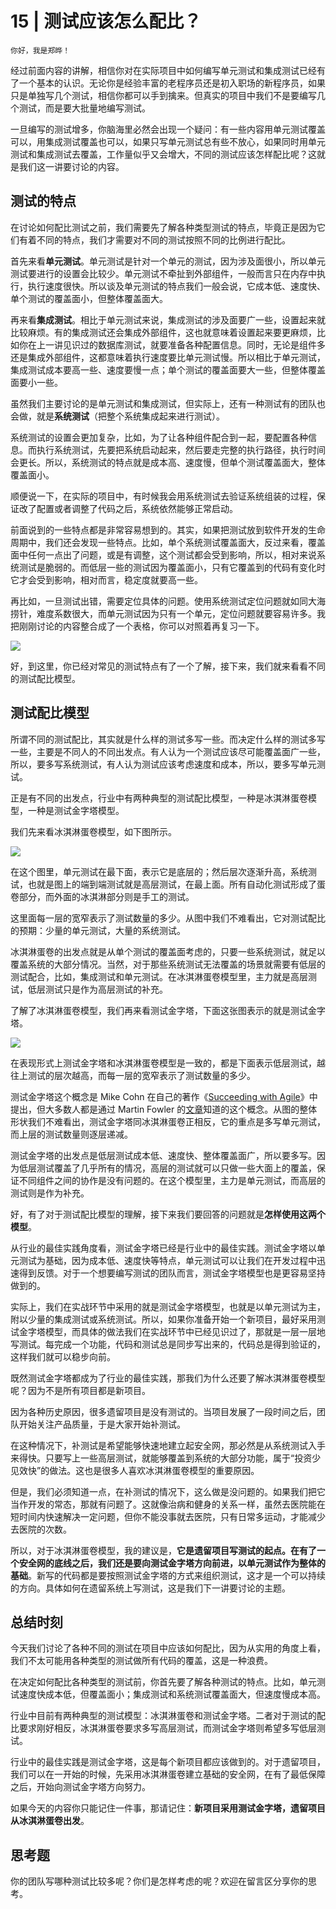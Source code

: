# 15 | 测试应该怎么配比？

    你好，我是郑晔！

经过前面内容的讲解，相信你对在实际项目中如何编写单元测试和集成测试已经有了一个基本的认识。无论你是经验丰富的老程序员还是初入职场的新程序员，如果只是单独写几个测试，相信你都可以手到擒来。但真实的项目中我们不是要编写几个测试，而是要大批量地编写测试。

一旦编写的测试增多，你脑海里必然会出现一个疑问：有一些内容用单元测试覆盖可以，用集成测试覆盖也可以，如果只写单元测试总有些不放心，如果同时用单元测试和集成测试去覆盖，工作量似乎又会增大，不同的测试应该怎样配比呢？这就是我们这一讲要讨论的内容。

## 测试的特点

在讨论如何配比测试之前，我们需要先了解各种类型测试的特点，毕竟正是因为它们有着不同的特点，我们才需要对不同的测试按照不同的比例进行配比。

首先来看**单元测试**。单元测试是针对一个单元的测试，因为涉及面很小，所以单元测试要进行的设置会比较少。单元测试不牵扯到外部组件，一般而言只在内存中执行，执行速度很快。所以谈及单元测试的特点我们一般会说，它成本低、速度快、单个测试的覆盖面小，但整体覆盖面大。

再来看**集成测试**。相比于单元测试来说，集成测试的涉及面要广一些，设置起来就比较麻烦。有的集成测试还会集成外部组件，这也就意味着设置起来要更麻烦，比如你在上一讲见识过的数据库测试，就要准备各种配置信息。同时，无论是组件多还是集成外部组件，这都意味着执行速度要比单元测试慢。所以相比于单元测试，集成测试成本要高一些、速度要慢一点；单个测试的覆盖面要大一些，但整体覆盖面要小一些。

虽然我们主要讨论的是单元测试和集成测试，但实际上，还有一种测试有的团队也会做，就是**系统测试**（把整个系统集成起来进行测试）。

系统测试的设置会更加复杂，比如，为了让各种组件配合到一起，要配置各种信息。而执行系统测试，先要把系统启动起来，然后要走完整的执行路径，执行时间会更长。所以，系统测试的特点就是成本高、速度慢，但单个测试覆盖面大，整体覆盖面小。

顺便说一下，在实际的项目中，有时候我会用系统测试去验证系统组装的过程，保证改了配置或者调整了代码之后，系统依然能够正常启动。

前面说到的一些特点都是非常容易想到的。其实，如果把测试放到软件开发的生命周期中，我们还会发现一些特点。比如，单个系统测试覆盖面大，反过来看，覆盖面中任何一点出了问题，或是有调整，这个测试都会受到影响，所以，相对来说系统测试是脆弱的。而低层一些的测试因为覆盖面小，只有它覆盖到的代码有变化时它才会受到影响，相对而言，稳定度就要高一些。

再比如，一旦测试出错，需要定位具体的问题。使用系统测试定位问题就如同大海捞针，难度系数很大，而单元测试因为只有一个单元，定位问题就要容易许多。我把刚刚讨论的内容整合成了一个表格，你可以对照着再复习一下。

![](https://static001.geekbang.org/resource/image/6a/11/6ae19b91c63bb20ae0b16d5f0db3d411.jpg?wh=1948x641)

好，到这里，你已经对常见的测试特点有了一个了解，接下来，我们就来看看不同的测试配比模型。

## 测试配比模型

所谓不同的测试配比，其实就是什么样的测试多写一些。而决定什么样的测试多写一些，主要是不同人的不同出发点。有人认为一个测试应该尽可能覆盖面广一些，所以，要多写系统测试，有人认为测试应该考虑速度和成本，所以，要多写单元测试。

正是有不同的出发点，行业中有两种典型的测试配比模型，一种是冰淇淋蛋卷模型，一种是测试金字塔模型。

我们先来看冰淇淋蛋卷模型，如下图所示。

![](https://static001.geekbang.org/resource/image/d8/a1/d869yy1b05c1dc626a928ca63ed2c6a1.jpg?wh=4055x2342)

在这个图里，单元测试在最下面，表示它是底层的；然后层次逐渐升高，系统测试，也就是图上的端到端测试就是高层测试，在最上面。所有自动化测试形成了蛋卷部分，而外面的冰淇淋部分则是手工的测试。

这里面每一层的宽窄表示了测试数量的多少。从图中我们不难看出，它对测试配比的预期：少量的单元测试，大量的系统测试。

冰淇淋蛋卷的出发点就是从单个测试的覆盖面考虑的，只要一些系统测试，就足以覆盖系统的大部分情况。当然，对于那些系统测试无法覆盖的场景就需要有低层的测试配合，比如，集成测试和单元测试。在冰淇淋蛋卷模型里，主力就是高层测试，低层测试只是作为高层测试的补充。

了解了冰淇淋蛋卷模型，我们再来看测试金字塔，下面这张图表示的就是测试金字塔。

![](https://static001.geekbang.org/resource/image/5d/79/5d0b1895d6b9c61ea875d2a8e951a979.jpg?wh=4266x2082)

在表现形式上测试金字塔和冰淇淋蛋卷模型是一致的，都是下面表示低层测试，越往上测试的层次越高，而每一层的宽窄表示了测试数量的多少。

测试金字塔这个概念是 Mike Cohn 在自己的著作《[Succeeding with Agile](https://book.douban.com/subject/5334585/)》中提出，但大多数人都是通过 Martin Fowler 的[文章](https://martinfowler.com/bliki/TestPyramid.html)知道的这个概念。从图的整体形状我们不难看出，测试金字塔同冰淇淋蛋卷正相反，它的重点是多写单元测试，而上层的测试数量则逐层递减。

测试金字塔的出发点是低层测试成本低、速度快、整体覆盖面广，所以要多写。因为低层测试覆盖了几乎所有的情况，高层的测试就可以只做一些大面上的覆盖，保证不同组件之间的协作是没有问题的。在这个模型里，主力是单元测试，而高层的测试则是作为补充。

好，有了对于测试配比模型的理解，接下来我们要回答的问题就是**怎样使用这两个模型**。

从行业的最佳实践角度看，测试金字塔已经是行业中的最佳实践。测试金字塔以单元测试为基础，因为成本低、速度快等特点，单元测试可以让我们在开发过程中迅速得到反馈。对于一个想要编写测试的团队而言，测试金字塔模型也是更容易坚持做到的。

实际上，我们在实战环节中采用的就是测试金字塔模型，也就是以单元测试为主，附以少量的集成测试或系统测试。所以，如果你准备开始一个新项目，最好采用测试金字塔模型，而具体的做法我们在实战环节中已经见识过了，那就是一层一层地写测试。每完成一个功能，代码和测试总是同步写出来的，代码总是得到验证的，这样我们就可以稳步向前。

既然测试金字塔都成为了行业的最佳实践，那我们为什么还要了解冰淇淋蛋卷模型呢？因为不是所有项目都是新项目。

因为各种历史原因，很多遗留项目是没有测试的。当项目发展了一段时间之后，团队开始关注产品质量，于是大家开始补测试。

在这种情况下，补测试是希望能够快速地建立起安全网，那必然是从系统测试入手来得快。只要写上一些高层测试，就能够覆盖到系统的大部分功能，属于“投资少见效快”的做法。这也是很多人喜欢冰淇淋蛋卷模型的重要原因。

但是，我们必须知道一点，在补测试的情况下，这么做是没问题的。如果我们把它当作开发的常态，那就有问题了。这就像治病和健身的关系一样，虽然去医院能在短时间内快速解决一定问题，但你不能没事就去医院，只有日常多运动，才能减少去医院的次数。

所以，对于冰淇淋蛋卷模型，我的建议是，**它是遗留项目写测试的起点。在有了一个安全网的底线之后，我们还是要向测试金字塔方向前进，以单元测试作为整体的基础**。新写的代码都是要按照测试金字塔的方式来组织测试，这才是一个可以持续的方向。具体如何在遗留系统上写测试，这是我们下一讲要讨论的主题。

## 总结时刻

今天我们讨论了各种不同的测试在项目中应该如何配比，因为从实用的角度上看，我们不太可能用各种类型的测试做所有代码的覆盖，这是一种浪费。

在决定如何配比各种类型的测试前，你首先要了解各种测试的特点。比如，单元测试速度快成本低，但覆盖面小；集成测试和系统测试覆盖面大，但速度慢成本高。

行业中目前有两种典型的测试模型：冰淇淋蛋卷和测试金字塔。二者对于测试的配比要求刚好相反，冰淇淋蛋卷要求多写高层测试，而测试金字塔则希望多写低层测试。

行业中的最佳实践是测试金字塔，这是每个新项目都应该做到的。对于遗留项目，我们可以在一开始的时候，先采用冰淇淋蛋卷建立基础的安全网，在有了最低保障之后，开始向测试金字塔方向努力。

如果今天的内容你只能记住一件事，那请记住：**新项目采用测试金字塔，遗留项目从冰淇淋蛋卷出发**。

## 思考题

你的团队写哪种测试比较多呢？你们是怎样考虑的呢？欢迎在留言区分享你的思考。
    